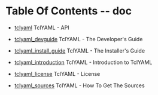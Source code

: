 
[//000000001]: # (Table of contents generated by tcllib/doctools/toc with format 'markdown')

# Table Of Contents \-\- doc

  - [tclyaml](doc/files/tclyaml\.md) TclYAML \- API

  - [tclyaml\_devguide](doc/files/tclyaml\_devguide\.md) TclYAML \- The Developer's Guide

  - [tclyaml\_install\_guide](doc/files/tclyaml\_installer\.md) TclYAML \- The Installer's Guide

  - [tclyaml\_introduction](doc/files/tclyaml\_intro\.md) TclYAML \- Introduction to TclYAML

  - [tclyaml\_license](doc/files/tclyaml\_license\.md) TclYAML \- License

  - [tclyaml\_sources](doc/files/tclyaml\_sources\.md) TclYAML \- How To Get The Sources
